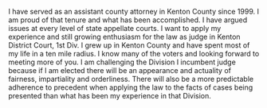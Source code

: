 I have served as an assistant county attorney in Kenton County since 1999.  I am proud of that tenure and what has been accomplished.  I have argued issues at every level of state appellate courts.  I want to apply my experience and still growing enthusiasm for the law as judge in Kenton District Court, 1st Div.  I grew up in Kenton County and have spent most of my life in a ten mile radius.  I know many of the voters and looking forward to meeting more of you.  I am challenging the Division I incumbent judge because if I am elected there will be an appearance and actuality of fairness, impartiality and orderliness.  There will also be a more predictable adherence to precedent when applying the law to the facts of cases being presented than what has been my experience in that Division.